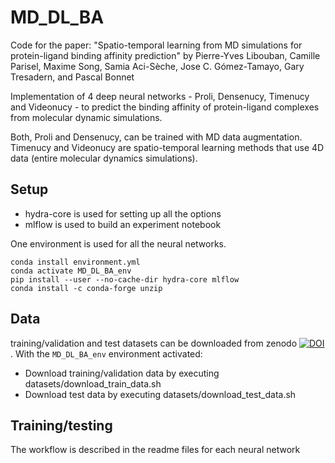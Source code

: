 # MD_DL_BA

Code for the paper: "Spatio-temporal learning from MD simulations for protein-ligand binding affinity prediction" by Pierre-Yves Libouban, Camille Parisel, Maxime Song, Samia Aci-Sèche, Jose C. Gómez-Tamayo, Gary Tresadern, and Pascal Bonnet

Implementation of 4 deep neural networks - Proli, Densenucy, Timenucy and Videonucy - to predict the binding affinity of protein-ligand complexes from molecular dynamic simulations.

Both, Proli and Densenucy, can be trained with MD data augmentation.
Timenucy and Videonucy are spatio-temporal learning methods that use 4D data (entire molecular dynamics simulations).

## Setup

* hydra-core is used for setting up all the options
* mlflow is used to build an experiment notebook

One environment is used for all the neural networks.

``` 
conda install environment.yml
conda activate MD_DL_BA_env
pip install --user --no-cache-dir hydra-core mlflow
conda install -c conda-forge unzip
```

## Data
training/validation and test datasets can be downloaded from zenodo [![DOI](https://zenodo.org/badge/DOI/10.5281/zenodo.10390550.svg)](https://doi.org/10.5281/zenodo.10390550).
With the `MD_DL_BA_env` environment activated:
* Download training/validation data by executing datasets/download_train_data.sh
* Download test data by executing datasets/download_test_data.sh

## Training/testing
The workflow is described in the readme files for each neural network
